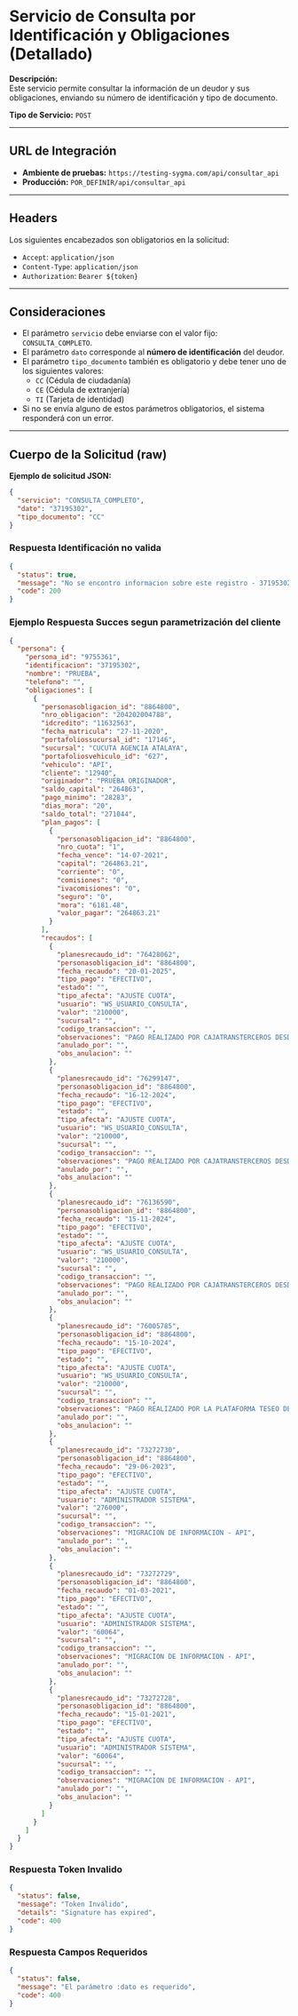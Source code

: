# Servicio de Consulta por Identificación y Obligaciones (Detallado)

**Descripción:**  
Este servicio permite consultar la información de un deudor y sus obligaciones, enviando su número de identificación y tipo de documento.

**Tipo de Servicio:** `POST`

---

## URL de Integración

- **Ambiente de pruebas:** `https://testing-sygma.com/api/consultar_api`
- **Producción:** `POR_DEFINIR/api/consultar_api`

---

## Headers

Los siguientes encabezados son obligatorios en la solicitud:

- `Accept`: `application/json`
- `Content-Type`: `application/json`
- `Authorization`: `Bearer ${token}`

---

## Consideraciones

- El parámetro `servicio` debe enviarse con el valor fijo: `CONSULTA_COMPLETO`.
- El parámetro `dato` corresponde al **número de identificación** del deudor.
- El parámetro `tipo_documento` también es obligatorio y debe tener uno de los siguientes valores:
  - `CC` (Cédula de ciudadanía)
  - `CE` (Cédula de extranjería)
  - `TI` (Tarjeta de identidad)
- Si no se envía alguno de estos parámetros obligatorios, el sistema responderá con un error.

---

## Cuerpo de la Solicitud (raw)

**Ejemplo de solicitud JSON:**

```json
{
  "servicio": "CONSULTA_COMPLETO",
  "dato": "37195302",
  "tipo_documento": "CC"
}
```

### **Respuesta Identificación no valida**
``````json
{
  "status": true,
  "message": "No se encontro informacion sobre este registro - 37195302111",
  "code": 200
}
``````



### **Ejemplo Respuesta Succes segun parametrización del cliente**

``````json
{
  "persona": {
    "persona_id": "9755361",
    "identificacion": "37195302",
    "nombre": "PRUEBA",
    "telefono": "",
    "obligaciones": [
      {
        "personasobligacion_id": "8864800",
        "nro_obligacion": "204202004788",
        "idcredito": "11632563",
        "fecha_matricula": "27-11-2020",
        "portafoliossucursal_id": "17146",
        "sucursal": "CUCUTA AGENCIA ATALAYA",
        "portafoliosvehiculo_id": "627",
        "vehiculo": "API",
        "cliente": "12940",
        "originador": "PRUEBA ORIGINADOR",
        "saldo_capital": "264863",
        "pago_minimo": "28283",
        "dias_mora": "20",
        "saldo_total": "271044",
        "plan_pagos": [
          {
            "personasobligacion_id": "8864800",
            "nro_cuota": "1",
            "fecha_vence": "14-07-2021",
            "capital": "264863.21",
            "corriente": "0",
            "comisiones": "0",
            "ivacomisiones": "0",
            "seguro": "0",
            "mora": "6181.48",
            "valor_pagar": "264863.21"
          }
        ],
        "recaudos": [
          {
            "planesrecaudo_id": "76428062",
            "personasobligacion_id": "8864800",
            "fecha_recaudo": "20-01-2025",
            "tipo_pago": "EFECTIVO",
            "estado": "",
            "tipo_afecta": "AJUSTE CUOTA",
            "usuario": "WS_USUARIO_CONSULTA",
            "valor": "210000",
            "sucursal": "",
            "codigo_transaccion": "",
            "observaciones": "PAGO REALIZADO POR CAJATRANSTERCEROS DESDE FUNDACION DELAMUJER - APLICACION TANQUE - FECHA MOVIMIENTO: 2025-01-20 - OBS-OPCIONAL1: CONSIGNACION *",
            "anulado_por": "",
            "obs_anulacion": ""
          },
          {
            "planesrecaudo_id": "76299147",
            "personasobligacion_id": "8864800",
            "fecha_recaudo": "16-12-2024",
            "tipo_pago": "EFECTIVO",
            "estado": "",
            "tipo_afecta": "AJUSTE CUOTA",
            "usuario": "WS_USUARIO_CONSULTA",
            "valor": "210000",
            "sucursal": "",
            "codigo_transaccion": "",
            "observaciones": "PAGO REALIZADO POR CAJATRANSTERCEROS DESDE FUNDACION DELAMUJER - APLICACION TANQUE - FECHA MOVIMIENTO: 2024-12-16 - OBS-OPCIONAL1: CONSIGNACION *",
            "anulado_por": "",
            "obs_anulacion": ""
          },
          {
            "planesrecaudo_id": "76136590",
            "personasobligacion_id": "8864800",
            "fecha_recaudo": "15-11-2024",
            "tipo_pago": "EFECTIVO",
            "estado": "",
            "tipo_afecta": "AJUSTE CUOTA",
            "usuario": "WS_USUARIO_CONSULTA",
            "valor": "210000",
            "sucursal": "",
            "codigo_transaccion": "",
            "observaciones": "PAGO REALIZADO POR CAJATRANSTERCEROS DESDE FUNDACION DELAMUJER - APLICACION TANQUE - FECHA MOVIMIENTO: 2024-11-15 - OBS-OPCIONAL1: CONSIGNACION *",
            "anulado_por": "",
            "obs_anulacion": ""
          },
          {
            "planesrecaudo_id": "76005785",
            "personasobligacion_id": "8864800",
            "fecha_recaudo": "15-10-2024",
            "tipo_pago": "EFECTIVO",
            "estado": "",
            "tipo_afecta": "AJUSTE CUOTA",
            "usuario": "WS_USUARIO_CONSULTA",
            "valor": "210000",
            "sucursal": "",
            "codigo_transaccion": "",
            "observaciones": "PAGO REALIZADO POR LA PLATAFORMA TESEO DESDE FUNDACION DELAMUJER - APLICACION TANQUE - FECHA MOVIMIENTO: 2024-10-15 - OBS-OPCIONAL1: CONSIGNACION *",
            "anulado_por": "",
            "obs_anulacion": ""
          },
          {
            "planesrecaudo_id": "73272730",
            "personasobligacion_id": "8864800",
            "fecha_recaudo": "29-06-2023",
            "tipo_pago": "EFECTIVO",
            "estado": "",
            "tipo_afecta": "AJUSTE CUOTA",
            "usuario": "ADMINISTRADOR SISTEMA",
            "valor": "276000",
            "sucursal": "",
            "codigo_transaccion": "",
            "observaciones": "MIGRACION DE INFORMACION - API",
            "anulado_por": "",
            "obs_anulacion": ""
          },
          {
            "planesrecaudo_id": "73272729",
            "personasobligacion_id": "8864800",
            "fecha_recaudo": "01-03-2021",
            "tipo_pago": "EFECTIVO",
            "estado": "",
            "tipo_afecta": "AJUSTE CUOTA",
            "usuario": "ADMINISTRADOR SISTEMA",
            "valor": "60064",
            "sucursal": "",
            "codigo_transaccion": "",
            "observaciones": "MIGRACION DE INFORMACION - API",
            "anulado_por": "",
            "obs_anulacion": ""
          },
          {
            "planesrecaudo_id": "73272728",
            "personasobligacion_id": "8864800",
            "fecha_recaudo": "15-01-2021",
            "tipo_pago": "EFECTIVO",
            "estado": "",
            "tipo_afecta": "AJUSTE CUOTA",
            "usuario": "ADMINISTRADOR SISTEMA",
            "valor": "60064",
            "sucursal": "",
            "codigo_transaccion": "",
            "observaciones": "MIGRACION DE INFORMACION - API",
            "anulado_por": "",
            "obs_anulacion": ""
          }
        ]
      }
    ]
  }
}
``````

### **Respuesta Token Invalido**

``````json
{
  "status": false,
  "message": "Token Inválido",
  "details": "Signature has expired",
  "code": 400
}
``````

### **Respuesta Campos Requeridos**

``````json
{
  "status": false,
  "message": "El parámetro :dato es requerido",
  "code": 400
}
``````